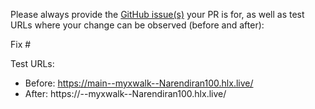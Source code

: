 Please always provide the [GitHub issue(s)](../issues) your PR is for, as well as test URLs where your change can be observed (before and after):

Fix #<gh-issue-id>

Test URLs:
- Before: https://main--myxwalk--Narendiran100.hlx.live/
- After: https://<branch>--myxwalk--Narendiran100.hlx.live/
